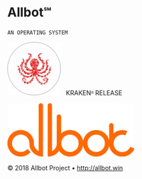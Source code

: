 # Allbot℠
`AN OPERATING SYSTEM`

<img src="./img/logos/kraken.png" alt="Kraken Release" style="height:120px;"/> &nbsp; KRAKENᵅ RELEASE

<img src="./img/logos/allbot.png" alt="Allbot" style="height:120px;"/>

© 2018 Allbot Project &bull; <http://allbot.win>
